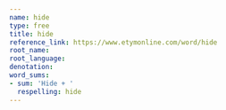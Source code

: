 ```yaml
---
name: hide
type: free
title: hide
reference_link: https://www.etymonline.com/word/hide
root_name: 
root_language: 
denotation: 
word_sums:
- sum: 'Hide + '
  respelling: hide
---
```

